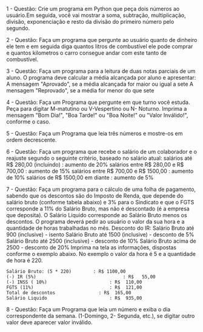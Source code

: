  1 - Questão: Crie um programa em Python que peça dois números ao usuário.Em seguida, você vai mostrar a soma, subtração, multiplicação, divisão, exponenciação e resto da divisão do primeiro número pelo segundo.

 2 - Questão: Faça um programa que pergunte ao usuário quanto de dinheiro ele tem e em seguida diga quantos litros de combustível ele pode comprar e quantos kilometros o carro consegue andar com este tanto de combustível.

 3 - Questão: Faça um programa para a leitura de duas notas parciais de um aluno. O programa deve calcular a média alcançada por aluno e apresentar:
    A mensagem "Aprovado", se a média alcançada for maior ou igual a sete
    A mensagem "Reprovado", se a média for menor do que sete

 4 - Questão: Faça um Programa que pergunte em que turno você estuda. Peça para digitar M-matutino ou V-Vespertino ou N- Noturno. Imprima a mensagem "Bom Dia!", "Boa Tarde!" ou "Boa Noite!" ou "Valor Inválido!", conforme o caso.


 5 - Questão: Faça um Programa que leia três números e mostre-os em ordem decrescente.

 6 - Questão: Faça um programa que recebe o salário de um colaborador e o reajuste segundo o seguinte critério, baseado no salário atual:
    salários até R$ 280,00 (incluindo) : aumento de 20%
    salários entre R$ 280,00 e R$ 700,00 : aumento de 15%
    salários entre R$ 700,00 e R$ 1500,00 : aumento de 10%
    salários de R$ 1500,00 em diante : aumento de 5%

7 - Questão: Faça um programa para o cálculo de uma folha de pagamento, sabendo que os descontos são do Imposto de Renda, que depende do salário bruto (conforme tabela abaixo) e 3% para o Sindicato e que o FGTS corresponde a 11% do Salário Bruto, mas não é descontado (é a empresa que deposita). O Salário Líquido corresponde ao Salário Bruto menos os descontos. O programa deverá pedir ao usuário o valor da sua hora e a quantidade de horas trabalhadas no mês.
    Desconto do IR:
    Salário Bruto até 900 (inclusive) - isento
    Salário Bruto até 1500 (inclusive) - desconto de 5%
    Salário Bruto até 2500 (inclusive) - desconto de 10%
    Salário Bruto acima de 2500 - desconto de 20% Imprima na tela as informações, dispostas conforme o exemplo abaixo. No exemplo o valor da hora é 5 e a quantidade de hora é 220.

    Salário Bruto: (5 * 220)        : R$ 1100,00
    (-) IR (5%)                                : R$   55,00 
    (-) INSS ( 10%)                       : R$  110,00
    FGTS (11%)                            : R$  121,00
    Total de descontos                : R$  165,00
    Salário Liquido                       : R$  935,00

8 - Questão: Faça um Programa que leia um número e exiba o dia correspondente da semana. (1-Domingo, 2- Segunda, etc.), se digitar outro valor deve aparecer valor inválido.